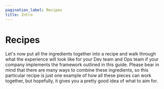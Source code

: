 ```yaml
---
pagination_label: Recipes
title: Intro
---
```


# Recipes

Let's now put all the ingredients together into a recipe and walk through what the experience will look like for your
Dev team and Ops team if your company implements the framework outlined in this guide. Please bear in mind that there
are many ways to combine these ingredients, so this particular recipe is just one example of how all these pieces can
work together, but hopefully, it gives you a pretty good idea of what to aim for.


<!-- ##DOCS-SOURCER-START
{"sourcePlugin":"Local File Copier","hash":"6593bc691755c063b6fd24abd300b55e"}
##DOCS-SOURCER-END -->
